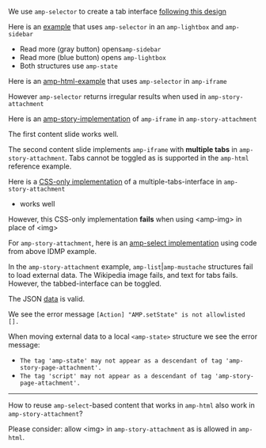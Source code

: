 
We use `amp-selector` to create a tab interface [following this design](
https://amp.dev/documentation/examples/style-layout/tab_panels_with_amp-selector/?format=websites)

Here is an [example](https://afdsi.com/__amp-issues/reference-IDMP-sidebar-lightbox/) that uses `amp-selector` in an `amp-lightbox` and `amp-sidebar`
  * Read more (gray button) opens`amp-sidebar`
  * Read more (blue button) opens `amp-lightbox`
  * Both structures use `amp-state`

Here is an [amp-html-example](https://afdsi.com/__amp-issues/reference-iFrame-multiple-tabs-wedge/) that uses `amp-selector` in `amp-iframe`

However `amp-selector` returns irregular results when used in `amp-story-attachment`

Here is an [amp-story-implementation](https://afdsi.com/__amp-issues/attachment-iframe-single-and-multi-tab/) of `amp-iframe` in `amp-story-attachment`

The first content slide works well.

The second content slide implements `amp-iframe` with **multiple tabs** in `amp-story-attachment`. Tabs cannot be toggled as is supported in the `amp-html` reference example.

Here is a [CSS-only implementation](https://afdsi.com/__amp-issues/attachment-tabs-sans-amp-selector/) of a multiple-tabs-interface in `amp-story-attachment`
  * works well

However, this CSS-only implementation **fails** when using \<amp-img> in place of \<img>

For `amp-story-attachment`, here is an [amp-select implementation](https://afdsi.com/__amp-issues/attachment-sameAs-IDMP-sidebar/) using code from above IDMP example.

In the `amp-story-attachment` example, `amp-list`|`amp-mustache` structures fail to load external data.
The Wikipedia image fails, and text for tabs fails.
However, the tabbed-interface can be toggled.

The JSON [data](https://afdsi.com/__amp-issues/amp-story-avec-list/data.json) is valid.

We see the error message `[Action] "AMP.setState" is not allowlisted [].`

When moving external data to a local `<amp-state>` structure we see the error message:
  * `The tag 'amp-state' may not appear as a descendant of tag 'amp-story-page-attachment'.`
  * `The tag 'script' may not appear as a descendant of tag 'amp-story-page-attachment'.`

---

How to reuse `amp-select`-based content that works in `amp-html` also work in `amp-story-attachment`?

Please consider: allow \<img> in `amp-story-attachment` as is allowed in `amp-html`.


